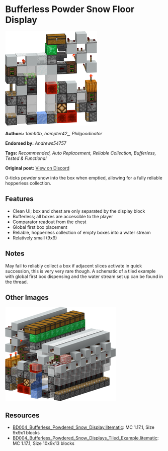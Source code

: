 # Bufferless Powder Snow Floor Display
<img alt="Bufferless_Powdered_Snow_Display.png" src="images/Bufferless_Powdered_Snow_Display.png?raw=1" height="300px">

**Authors:** *1amb0b, hampter42_, Philgoodinator*

**Endorsed by:** *Andrews54757*

**Tags:** *Recommended, Auto Replacement, Reliable Collection, Bufferless, Tested & Functional*

**Original post:** [View on Discord](https://discord.com/channels/1375556143186837695/1388317233842884790)

0-ticks powder snow into the box when emptied, allowing for a fully reliable hopperless collection.
## Features
- Clean UI; box and chest are only separated by the display block
- Bufferless; all boxes are accessible to the player
- Comparator readout from the chest
- Global first box placement
- Reliable, hopperless collection of empty boxes into a water stream
- Relatively small (9x9)
## Notes
May fail to reliably collect a box if adjacent slices activate in quick succession, this is very very rare though. A schematic of a tiled example with global first box dispensing and the water stream set up can be found in the thread.

## Other Images
<img src="images/Bufferless_Powdered_Snow_Displays_Tiled_Example.png?raw=1" height="300px">

## Resources
- [BD004_Bufferless_Powdered_Snow_Display.litematic](attachments/BD004_Bufferless_Powdered_Snow_Display.litematic): MC 1.17.1, Size 9x9x1 blocks
- [BD004_Bufferless_Powdered_Snow_Displays_Tiled_Example.litematic](attachments/BD004_Bufferless_Powdered_Snow_Displays_Tiled_Example.litematic): MC 1.17.1, Size 10x9x13 blocks
